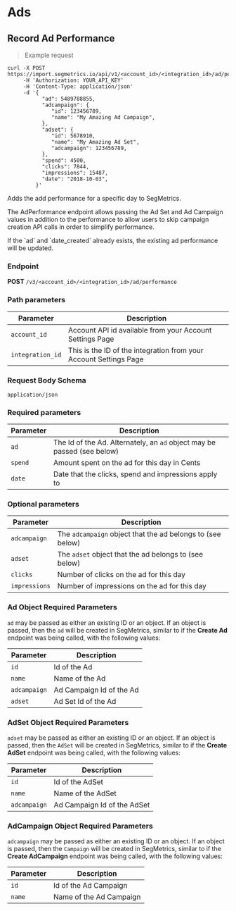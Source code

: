 Ads
===========

Record Ad Performance
----------------

> Example request

```shell
curl -X POST https://import.segmetrics.io/api/v1/<account_id>/<integration_id>/ad/performance
     -H 'Authorization: YOUR_API_KEY'
     -H 'Content-Type: application/json'
     -d '{
           "ad": 5489788855,
           "adcampaign": {             
              "id": 123456789,
              "name": "My Amazing Ad Campaign",
           },
           "adset": {             
              "id": 5678910,
              "name": "My Amazing Ad Set",
              "adcampaign": 123456789,
           },           
           "spend": 4500,
           "clicks": 7844,
           "impressions": 15487,
           "date": "2018-10-03",           
         }'
```

Adds the add performance for a specific day to SegMetrics.

The AdPerformance endpoint allows passing the Ad Set and Ad Campaign values
in addition to the performance to allow users to skip campaign creation API calls
in order to simplify performance. 

<aside class="notice">
If the `ad` and `date_created` already exists, the existing ad performance will be updated.
</aside>

### Endpoint

**POST** `/v3/<account_id>/<integration_id>/ad/performance`

### Path parameters

Parameter | Description
------------- | -------------
`account_id` | Account API id available from your Account Settings Page
`integration_id` | This is the ID of the integration from your Account Settings Page

### Request Body Schema
`application/json`

### Required parameters

Parameter | Description
------------- | -------------
`ad` | The Id of the Ad. Alternately, an `ad` object may be passed (see below)
`spend` | Amount spent on the ad for this day in Cents
`date` | Date that the clicks, spend and impressions apply to

### Optional parameters

Parameter | Description
------------- | -------------
`adcampaign` | The `adcampaign` object that the ad belongs to (see below)
`adset` | The `adset` object that the ad belongs to (see below)
`clicks` | Number of clicks on the ad for this day
`impressions` | Number of impressions on the ad for this day

### Ad Object Required Parameters
`ad` may be passed as either an existing ID or an object.
 If an object is passed, then the `ad` will be created in SegMetrics, similar to if the **Create Ad** 
 endpoint was being called, with the following values:

Parameter | Description
------------- | -------------
`id` | Id of the Ad
`name` | Name of the Ad
`adcampaign` | Ad Campaign Id of the Ad
`adset` | Ad Set Id of the Ad

### AdSet Object Required Parameters
`adset` may be passed as either an existing ID or an object.
 If an object is passed, then the `AdSet` will be created in SegMetrics, similar to if the **Create AdSet** 
 endpoint was being called, with the following values:

Parameter | Description
------------- | -------------
`id` | Id of the AdSet
`name` | Name of the AdSet
`adcampaign` | Ad Campaign Id of the AdSet

### AdCampaign Object Required Parameters
`adcampaign` may be passed as either an existing ID or an object.
 If an object is passed, then the `Campaign` will be created in SegMetrics, similar to if the **Create AdCampaign** 
 endpoint was being called, with the following values:

Parameter | Description
------------- | -------------
`id` | Id of the Ad Campaign
`name` | Name of the Ad Campaign
